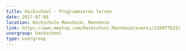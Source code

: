 ```yaml
---
title: Hackschool - Programmieren lernen
date: 2017-07-08
location: Hochschule Mannheim, Mannheim
link: https://www.meetup.com/Hackschool-Mannheim/events/238977625/
usergroup: hackschool
type: usergroup
---
```


